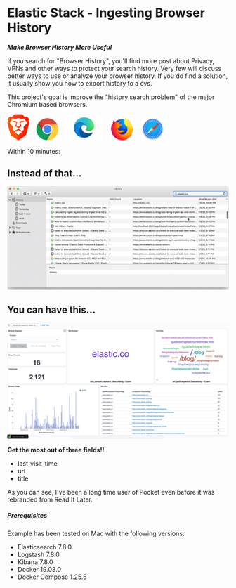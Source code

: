 # Elastic Stack - Ingesting Browser History

<em>**Make Browser History More Useful**</em>

If you search for "Browser History", you'll find more post about Privacy, VPNs and other ways to protect your search history. Very few will discuss better ways to use or analyze your browser history. If you do find a solution, it usually show you how to export history to a cvs.

This project's goal is improve the "history search problem" of the major Chromium based browsers.



<img src="./images/brave-logo.png" width="50">&nbsp;&nbsp;&nbsp;&nbsp;<img src="./images/chrome-logo.png" width="50">&nbsp;&nbsp;&nbsp;&nbsp;<img src="./images/edge-logo.png" width="85">&nbsp;&nbsp;&nbsp;&nbsp; <img src="./images/firefox-logo.png" width="50">&nbsp;&nbsp;&nbsp;&nbsp; <img src="./images/safari-logo.png" width="50"> 


Within 10 minutes:


## Instead of that...
![](./images/BrowserHistory.png)

## You can have this...
![](./images/BrowserHistoryDashboard.png)

**Get the most out of three fields!!**
- last_visit_time
- url
- title

As you can see, I've been a long time user of Pocket even before it was rebranded from Read It Later.

##### Prerequisites

Example has been tested on Mac with the following versions:
- Elasticsearch 7.8.0
- Logstash 7.8.0
- Kibana 7.8.0
- Docker 19.03.0
- Docker Compose 1.25.5
